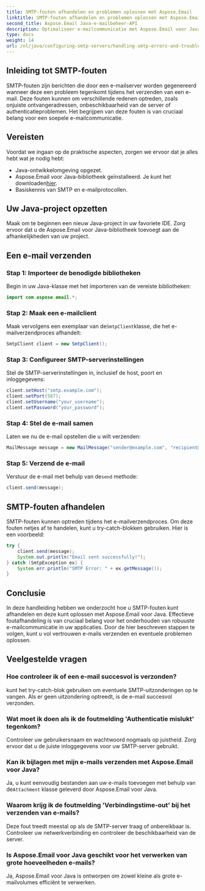 ```yaml
---
title: SMTP-fouten afhandelen en problemen oplossen met Aspose.Email
linktitle: SMTP-fouten afhandelen en problemen oplossen met Aspose.Email
second_title: Aspose.Email Java-e-mailbeheer-API
description: Optimaliseer e-mailcommunicatie met Aspose.Email voor Java. Leer hoe u SMTP-fouten kunt afhandelen en hoe u problemen effectief kunt oplossen.
type: docs
weight: 14
url: /nl/java/configuring-smtp-servers/handling-smtp-errors-and-troubleshooting/
---
```


## Inleiding tot SMTP-fouten

SMTP-fouten zijn berichten die door een e-mailserver worden gegenereerd wanneer deze een probleem tegenkomt tijdens het verzenden van een e-mail. Deze fouten kunnen om verschillende redenen optreden, zoals onjuiste ontvangeradressen, onbeschikbaarheid van de server of authenticatieproblemen. Het begrijpen van deze fouten is van cruciaal belang voor een soepele e-mailcommunicatie.

## Vereisten

Voordat we ingaan op de praktische aspecten, zorgen we ervoor dat je alles hebt wat je nodig hebt:

- Java-ontwikkelomgeving opgezet.
-  Aspose.Email voor Java-bibliotheek geïnstalleerd. Je kunt het downloaden[hier](https://releases.aspose.com/email/java/).
- Basiskennis van SMTP en e-mailprotocollen.

## Uw Java-project opzetten

Maak om te beginnen een nieuw Java-project in uw favoriete IDE. Zorg ervoor dat u de Aspose.Email voor Java-bibliotheek toevoegt aan de afhankelijkheden van uw project.

## Een e-mail verzenden

### Stap 1: Importeer de benodigde bibliotheken

Begin in uw Java-klasse met het importeren van de vereiste bibliotheken:

```java
import com.aspose.email.*;
```

### Stap 2: Maak een e-mailclient

 Maak vervolgens een exemplaar van de`SmtpClient`klasse, die het e-mailverzendproces afhandelt:

```java
SmtpClient client = new SmtpClient();
```

### Stap 3: Configureer SMTP-serverinstellingen

Stel de SMTP-serverinstellingen in, inclusief de host, poort en inloggegevens:

```java
client.setHost("smtp.example.com");
client.setPort(587);
client.setUsername("your_username");
client.setPassword("your_password");
```

### Stap 4: Stel de e-mail samen

Laten we nu de e-mail opstellen die u wilt verzenden:

```java
MailMessage message = new MailMessage("sender@example.com", "recipient@example.com", "Subject", "Body of the email.");
```

### Stap 5: Verzend de e-mail

 Verstuur de e-mail met behulp van de`send` methode:

```java
client.send(message);
```

## SMTP-fouten afhandelen

SMTP-fouten kunnen optreden tijdens het e-mailverzendproces. Om deze fouten netjes af te handelen, kunt u try-catch-blokken gebruiken. Hier is een voorbeeld:

```java
try {
    client.send(message);
    System.out.println("Email sent successfully!");
} catch (SmtpException ex) {
    System.err.println("SMTP Error: " + ex.getMessage());
}
```

## Conclusie

In deze handleiding hebben we onderzocht hoe u SMTP-fouten kunt afhandelen en deze kunt oplossen met Aspose.Email voor Java. Effectieve foutafhandeling is van cruciaal belang voor het onderhouden van robuuste e-mailcommunicatie in uw applicaties. Door de hier beschreven stappen te volgen, kunt u vol vertrouwen e-mails verzenden en eventuele problemen oplossen.

## Veelgestelde vragen

### Hoe controleer ik of een e-mail succesvol is verzonden?

kunt het try-catch-blok gebruiken om eventuele SMTP-uitzonderingen op te vangen. Als er geen uitzondering optreedt, is de e-mail succesvol verzonden.

### Wat moet ik doen als ik de foutmelding 'Authenticatie mislukt' tegenkom?

Controleer uw gebruikersnaam en wachtwoord nogmaals op juistheid. Zorg ervoor dat u de juiste inloggegevens voor uw SMTP-server gebruikt.

### Kan ik bijlagen met mijn e-mails verzenden met Aspose.Email voor Java?

 Ja, u kunt eenvoudig bestanden aan uw e-mails toevoegen met behulp van de`Attachment` klasse geleverd door Aspose.Email voor Java.

### Waarom krijg ik de foutmelding 'Verbindingstime-out' bij het verzenden van e-mails?

Deze fout treedt meestal op als de SMTP-server traag of onbereikbaar is. Controleer uw netwerkverbinding en controleer de beschikbaarheid van de server.

### Is Aspose.Email voor Java geschikt voor het verwerken van grote hoeveelheden e-mails?

Ja, Aspose.Email voor Java is ontworpen om zowel kleine als grote e-mailvolumes efficiënt te verwerken.